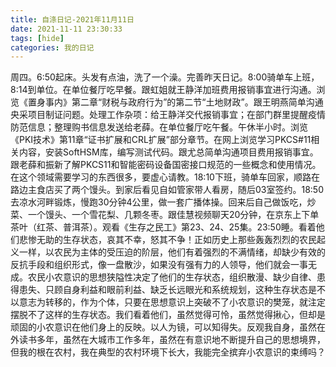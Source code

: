 ```yaml
---
title: 自涤日记-2021年11月11日
date: 2021-11-11 23:30:33
tags: [hide]
categories: 我的日记
---
```

周四。6:50起床。头发有点油，洗了一个澡。完善昨天日记。8:00骑单车上班，8:14到单位。在单位餐厅吃早餐。跟虹姐就王静洋加班费用报销事宜进行沟通。浏览《置身事内》第二章“财税与政府行为”的第二节“土地财政”。跟王明燕简单沟通央采项目制证问题。处理工作杂项：给王静洋交代报销事宜；在部门群里提醒疫情防范信息；整理购书信息发送给老薛。在单位餐厅吃午餐。午休半小时。浏览《PKI技术》第11章“证书扩展和CRL扩展”部分章节。在网上浏览学习PKCS#11相关内容，安装SoftHSM库，编写测试代码。跟尤总简单沟通项目费用报销事宜。跟老薛和振新了解PKCS11和智能密码设备国密接口规范的一些概念和使用情况。在这个领域需要学习的东西很多，要虚心请教。18:10下班，骑单车回家，顺路在路边主食店买了两个馒头。到家后看见自如管家带人看房，随后03室签约。18:50去凉水河畔锻炼，慢跑30分钟4公里，做一套广播体操。回来后自己做饭吃，炒菜、一个馒头、一个雪花梨、几颗冬枣。跟佳慧视频聊天20分钟，在京东上下单茶叶（红茶、普洱茶）。观看《生存之民工》第23、24、25集。23:50睡。看着他们悲惨无助的生存状态，哀其不幸，怒其不争！正如历史上那些轰轰烈烈的农民起义一样，以农民为主体的受压迫的阶层，他们有着强烈的不满情绪，却缺少有效的反抗手段和组织形式，像一盘散沙，如果没有强有力的人领导，他们就会一事无成。农民小农意识的思想狭隘性决定了他们的生存状态，组织散漫、缺少自律、患得患失、只顾自身利益和眼前利益、缺乏长远眼光和系统规划，这种生存状态是不以意志为转移的，作为个体，只要在思想意识上突破不了小农意识的樊笼，就注定摆脱不了这样的生存状态。我们看着他们，虽然觉得可怜，虽然觉得揪心，但却是顽固的小农意识在他们身上的反映。以人为镜，可以知得失。反观我自身，虽然在外读书多年，虽然在大城市工作多年，虽然在有意识地不断提升自己的思想境界，但我的根在农村，我在典型的农村环境下长大，我能完全摈弃小农意识的束缚吗？